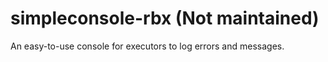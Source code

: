 # simpleconsole-rbx (Not maintained)
An easy-to-use console for executors to log errors and messages.
